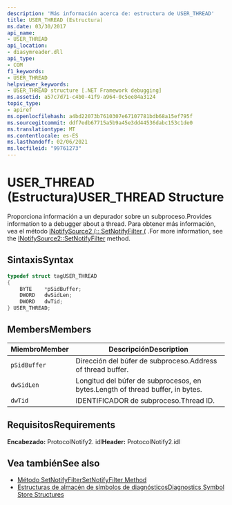 ```yaml
---
description: 'Más información acerca de: estructura de USER_THREAD'
title: USER_THREAD (Estructura)
ms.date: 03/30/2017
api_name:
- USER_THREAD
api_location:
- diasymreader.dll
api_type:
- COM
f1_keywords:
- USER_THREAD
helpviewer_keywords:
- USER_THREAD structure [.NET Framework debugging]
ms.assetid: a57c7d71-c4b0-41f9-a964-0c5ee84a3124
topic_type:
- apiref
ms.openlocfilehash: a4bd22073b7610307e67107781bdb68a15ef795f
ms.sourcegitcommit: ddf7edb67715a5b9a45e3dd44536dabc153c1de0
ms.translationtype: MT
ms.contentlocale: es-ES
ms.lasthandoff: 02/06/2021
ms.locfileid: "99761273"
---
```

# <a name="user_thread-structure"></a><span data-ttu-id="a1053-103">USER_THREAD (Estructura)</span><span class="sxs-lookup"><span data-stu-id="a1053-103">USER_THREAD Structure</span></span>

<span data-ttu-id="a1053-104">Proporciona información a un depurador sobre un subproceso.</span><span class="sxs-lookup"><span data-stu-id="a1053-104">Provides information to a debugger about a thread.</span></span> <span data-ttu-id="a1053-105">Para obtener más información, vea el método [INotifySource2 (:: SetNotifyFilter (](inotifysource2-setnotifyfilter-method.md) .</span><span class="sxs-lookup"><span data-stu-id="a1053-105">For more information, see the [INotifySource2::SetNotifyFilter](inotifysource2-setnotifyfilter-method.md) method.</span></span>  
  
## <a name="syntax"></a><span data-ttu-id="a1053-106">Sintaxis</span><span class="sxs-lookup"><span data-stu-id="a1053-106">Syntax</span></span>  
  
```cpp  
typedef struct tagUSER_THREAD  
{  
    BYTE    *pSidBuffer;  
    DWORD   dwSidLen;  
    DWORD   dwTid;  
} USER_THREAD;  
```  
  
## <a name="members"></a><span data-ttu-id="a1053-107">Members</span><span class="sxs-lookup"><span data-stu-id="a1053-107">Members</span></span>  
  
|<span data-ttu-id="a1053-108">Miembro</span><span class="sxs-lookup"><span data-stu-id="a1053-108">Member</span></span>|<span data-ttu-id="a1053-109">Descripción</span><span class="sxs-lookup"><span data-stu-id="a1053-109">Description</span></span>|  
|------------|-----------------|  
|`pSidBuffer`|<span data-ttu-id="a1053-110">Dirección del búfer de subproceso.</span><span class="sxs-lookup"><span data-stu-id="a1053-110">Address of thread buffer.</span></span>|  
|`dwSidLen`|<span data-ttu-id="a1053-111">Longitud del búfer de subprocesos, en bytes.</span><span class="sxs-lookup"><span data-stu-id="a1053-111">Length of thread buffer, in bytes.</span></span>|  
|`dwTid`|<span data-ttu-id="a1053-112">IDENTIFICADOR de subproceso.</span><span class="sxs-lookup"><span data-stu-id="a1053-112">Thread ID.</span></span>|  
  
## <a name="requirements"></a><span data-ttu-id="a1053-113">Requisitos</span><span class="sxs-lookup"><span data-stu-id="a1053-113">Requirements</span></span>  

 <span data-ttu-id="a1053-114">**Encabezado:** ProtocolNotify2. idl</span><span class="sxs-lookup"><span data-stu-id="a1053-114">**Header:** ProtocolNotify2.idl</span></span>  
  
## <a name="see-also"></a><span data-ttu-id="a1053-115">Vea también</span><span class="sxs-lookup"><span data-stu-id="a1053-115">See also</span></span>

- [<span data-ttu-id="a1053-116">Método SetNotifyFilter</span><span class="sxs-lookup"><span data-stu-id="a1053-116">SetNotifyFilter Method</span></span>](inotifysource2-setnotifyfilter-method.md)
- [<span data-ttu-id="a1053-117">Estructuras de almacén de símbolos de diagnósticos</span><span class="sxs-lookup"><span data-stu-id="a1053-117">Diagnostics Symbol Store Structures</span></span>](diagnostics-symbol-store-structures.md)
